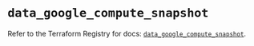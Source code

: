 # `data_google_compute_snapshot`

Refer to the Terraform Registry for docs: [`data_google_compute_snapshot`](https://registry.terraform.io/providers/hashicorp/google/6.28.0/docs/data-sources/compute_snapshot).
